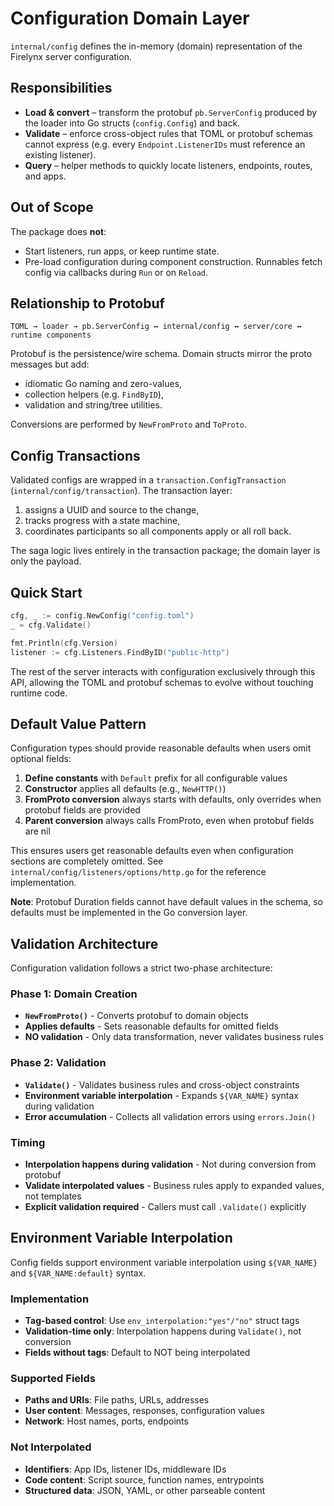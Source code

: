 # Configuration Domain Layer

`internal/config` defines the in-memory (domain) representation of the Firelynx server configuration.

## Responsibilities

* **Load & convert** – transform the protobuf `pb.ServerConfig` produced by the loader into Go structs (`config.Config`) and back.
* **Validate** – enforce cross-object rules that TOML or protobuf schemas cannot express (e.g. every `Endpoint.ListenerIDs` must reference an existing listener).
* **Query** – helper methods to quickly locate listeners, endpoints, routes, and apps.

## Out of Scope

The package does **not**:

* Start listeners, run apps, or keep runtime state.
* Pre-load configuration during component construction. Runnables fetch config via callbacks during `Run` or on `Reload`.

## Relationship to Protobuf

```text
TOML → loader → pb.ServerConfig ↔ internal/config ↔ server/core ↔ runtime components
```

Protobuf is the persistence/wire schema. Domain structs mirror the proto messages but add:

* idiomatic Go naming and zero-values,
* collection helpers (e.g. `FindByID`),
* validation and string/tree utilities.

Conversions are performed by `NewFromProto` and `ToProto`.

## Config Transactions

Validated configs are wrapped in a `transaction.ConfigTransaction` (`internal/config/transaction`). The transaction layer:

1. assigns a UUID and source to the change,
2. tracks progress with a state machine,
3. coordinates participants so all components apply or all roll back.

The saga logic lives entirely in the transaction package; the domain layer is only the payload.

## Quick Start

```go
cfg, _ := config.NewConfig("config.toml")
_ = cfg.Validate()

fmt.Println(cfg.Version)
listener := cfg.Listeners.FindByID("public-http")
```

The rest of the server interacts with configuration exclusively through this API, allowing the TOML and protobuf schemas to evolve without touching runtime code.

## Default Value Pattern

Configuration types should provide reasonable defaults when users omit optional fields:

1. **Define constants** with `Default` prefix for all configurable values
2. **Constructor** applies all defaults (e.g., `NewHTTP()`)
3. **FromProto conversion** always starts with defaults, only overrides when protobuf fields are provided
4. **Parent conversion** always calls FromProto, even when protobuf fields are nil

This ensures users get reasonable defaults even when configuration sections are completely omitted. See `internal/config/listeners/options/http.go` for the reference implementation.

**Note**: Protobuf Duration fields cannot have default values in the schema, so defaults must be implemented in the Go conversion layer.

## Validation Architecture

Configuration validation follows a strict two-phase architecture:

### Phase 1: Domain Creation
- **`NewFromProto()`** - Converts protobuf to domain objects
- **Applies defaults** - Sets reasonable defaults for omitted fields
- **NO validation** - Only data transformation, never validates business rules

### Phase 2: Validation
- **`Validate()`** - Validates business rules and cross-object constraints
- **Environment variable interpolation** - Expands `${VAR_NAME}` syntax during validation
- **Error accumulation** - Collects all validation errors using `errors.Join()`

### Timing
- **Interpolation happens during validation** - Not during conversion from protobuf
- **Validate interpolated values** - Business rules apply to expanded values, not templates
- **Explicit validation required** - Callers must call `.Validate()` explicitly

## Environment Variable Interpolation

Config fields support environment variable interpolation using `${VAR_NAME}` and `${VAR_NAME:default}` syntax.

### Implementation
- **Tag-based control**: Use `env_interpolation:"yes"/"no"` struct tags
- **Validation-time only**: Interpolation happens during `Validate()`, not conversion
- **Fields without tags**: Default to NOT being interpolated

### Supported Fields
- **Paths and URIs**: File paths, URLs, addresses
- **User content**: Messages, responses, configuration values
- **Network**: Host names, ports, endpoints

### Not Interpolated
- **Identifiers**: App IDs, listener IDs, middleware IDs
- **Code content**: Script source, function names, entrypoints
- **Structured data**: JSON, YAML, or other parseable content